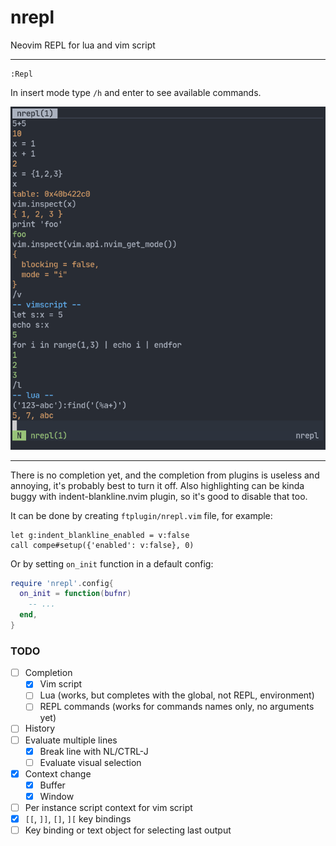 # nrepl

Neovim REPL for lua and vim script

---

```
:Repl
```

In insert mode type `/h` and enter to see available commands.

![screenshot](media/screenshot.png)

---

There is no completion yet, and the completion from plugins is useless and
annoying, it's probably best to turn it off. Also highlighting can be kinda
buggy with indent-blankline.nvim plugin, so it's good to disable that too.

It can be done by creating `ftplugin/nrepl.vim` file, for example:
```viml
let g:indent_blankline_enabled = v:false
call compe#setup({'enabled': v:false}, 0)
```

Or by setting `on_init` function in a default config:
```lua
require 'nrepl'.config{
  on_init = function(bufnr)
    -- ...
  end,
}
```

### TODO

- [ ] Completion
  - [X] Vim script
  - [ ] Lua (works, but completes with the global, not REPL, environment)
  - [ ] REPL commands (works for commands names only, no arguments yet)
- [ ] History
- [ ] Evaluate multiple lines
  - [X] Break line with NL/CTRL-J
  - [ ] Evaluate visual selection
- [X] Context change
  - [X] Buffer
  - [X] Window
- [ ] Per instance script context for vim script
- [X] `[[`, `]]`, `[]`, `][` key bindings
- [ ] Key binding or text object for selecting last output
